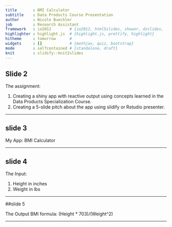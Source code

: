 ```yaml
---
title       : BMI Calculator
subtitle    : Data Products Course Presentation
author      : Nicole Buechler
job         : Research Assistant
framework   : io2012        # {io2012, html5slides, shower, dzslides, ...}
highlighter : highlight.js  # {highlight.js, prettify, highlight}
hitheme     : tomorrow      # 
widgets     : []            # {mathjax, quiz, bootstrap}
mode        : selfcontained # {standalone, draft}
knit        : slidify::knit2slides
---
```


## Slide 2

The assignment: 
1. Creating a shiny app with reactive output using concepts learned in the Data Products Specialization Course.
2. Creating a 5-slide pitch about the app using slidify or Rstudio presenter.

---

## slide 3

My App: BMI Calculator

---

## slide 4

The Input:
1) Height in inches
2) Weight in lbs

---

##slide 5

The Output BMI formula: 
(Height * 703)/(Weight^2)

---
